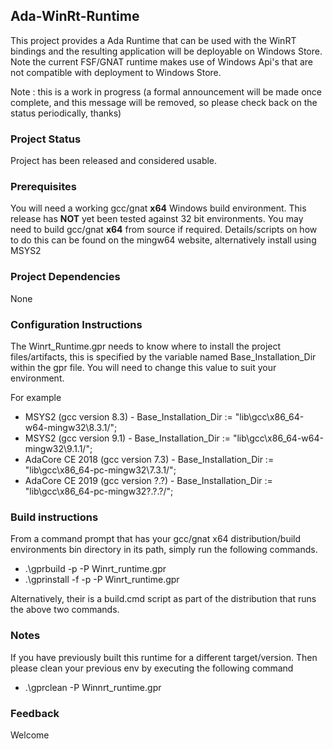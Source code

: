 ## Ada-WinRt-Runtime

This project provides a Ada Runtime that can be used with the WinRT bindings and the resulting application
will be deployable on Windows Store. Note the current FSF/GNAT runtime makes use of Windows Api's that are
not compatible with deployment to Windows Store.

Note : this is a work in progress (a formal announcement will be made once complete, and this message will
be removed, so please check back on the status periodically, thanks)

### Project Status

Project has been released and considered usable. 

### Prerequisites

You will need a working gcc/gnat **x64** Windows build environment. This release has **NOT** yet been
tested against 32 bit environments. You may need to build gcc/gnat **x64** from source if required.
Details/scripts on how to do this can be found on the mingw64 website, alternatively install using MSYS2

### Project Dependencies

None

### Configuration Instructions

The Winrt_Runtime.gpr needs to know where to install the project files/artifacts, this is specified by the
variable named Base_Installation_Dir within the gpr file. You will need to change this value to suit your
environment.

For example

* MSYS2 (gcc version 8.3) - Base_Installation_Dir := "lib\gcc\x86_64-w64-mingw32\8.3.1/";
* MSYS2 (gcc version 9.1) - Base_Installation_Dir := "lib\gcc\x86_64-w64-mingw32\9.1.1/";
* AdaCore CE 2018 (gcc version 7.3) - Base_Installation_Dir := "lib\gcc\x86_64-pc-mingw32\7.3.1/";
* AdaCore CE 2019 (gcc version ?.?) - Base_Installation_Dir := "lib\gcc\x86_64-pc-mingw32\?.?.?/";

### Build instructions

From a command prompt that has your gcc/gnat x64 distribution/build environments bin directory in its path,
simply run the following commands.

* .\gprbuild -p -P Winrt_runtime.gpr
* .\gprinstall -f -p -P Winrt_runtime.gpr

Alternatively, their is a build.cmd script as part of the distribution that runs the above two commands.

### Notes

If you have previously built this runtime for a different target/version. Then please clean your previous env
by executing the following command

* .\gprclean -P Winnrt_runtime.gpr

### Feedback

Welcome
